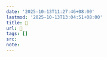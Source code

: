 ```yaml
---
date: '2025-10-13T11:27:46+08:00'
lastmod: '2025-10-13T13:04:51+08:00'
title: 󰙫
url: 󰙫
tags: []
src:
note:
---
```

